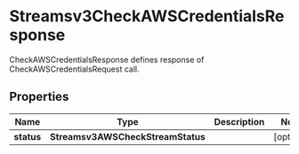 

# Streamsv3CheckAWSCredentialsResponse

CheckAWSCredentialsResponse defines response of CheckAWSCredentialsRequest call.

## Properties

| Name | Type | Description | Notes |
|------------ | ------------- | ------------- | -------------|
|**status** | **Streamsv3AWSCheckStreamStatus** |  |  [optional] |



